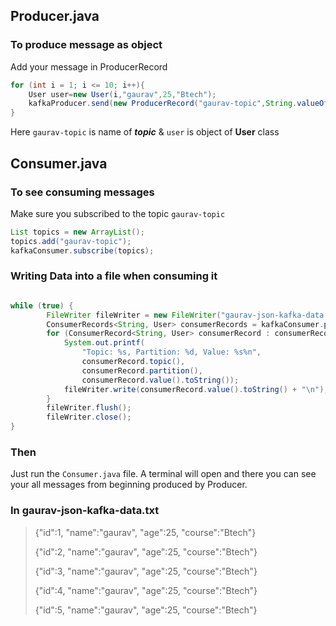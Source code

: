 ## Producer.java

### To produce message as object
Add your message in ProducerRecord
```java
for (int i = 1; i <= 10; i++){
    User user=new User(i,"gaurav",25,"Btech");
    kafkaProducer.send(new ProducerRecord("gaurav-topic",String.valueOf(user.getId()),user));
}
```
Here `gaurav-topic` is name of ***topic*** & `user` is object of **User** class

## Consumer.java
### To see consuming messages
Make sure you subscribed to the topic `gaurav-topic`
```java
List topics = new ArrayList();
topics.add("gaurav-topic");
kafkaConsumer.subscribe(topics);
```
### Writing Data into a file when consuming it
```java

while (true) {
        FileWriter fileWriter = new FileWriter("gaurav-json-kafka-data.txt", true);
        ConsumerRecords<String, User> consumerRecords = kafkaConsumer.poll(Duration.ofSeconds(1));
        for (ConsumerRecord<String, User> consumerRecord : consumerRecords) {
            System.out.printf(
                "Topic: %s, Partition: %d, Value: %s%n",
                consumerRecord.topic(),
                consumerRecord.partition(),
                consumerRecord.value().toString());
            fileWriter.write(consumerRecord.value().toString() + "\n");
        }
        fileWriter.flush();
        fileWriter.close();
}
```
### Then
Just run the `Consumer.java` file. A terminal will open and there you can see your all messages from beginning produced by Producer.

### In gaurav-json-kafka-data.txt
> {"id":1, "name":"gaurav", "age":25, "course":"Btech"}
> 
> {"id":2, "name":"gaurav", "age":25, "course":"Btech"}
> 
> {"id":3, "name":"gaurav", "age":25, "course":"Btech"}
> 
> {"id":4, "name":"gaurav", "age":25, "course":"Btech"}
> 
> {"id":5, "name":"gaurav", "age":25, "course":"Btech"}
> 

